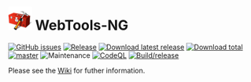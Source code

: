 # ![Logo](https://github.com/WebTools-NG/WebTools-NG/blob/master/wiki/icons/WebTools-48-NG.png) WebTools-NG

[![GitHub issues](https://img.shields.io/github/issues/WebTools-NG/WebTools-NG.svg?style=flat)](https://github.com/WebTools-NG/WebTools-NG/issues)
[![Release](https://img.shields.io/github/release/WebTools-NG/WebTools-NG.svg?style=flat)](https://github.com/WebTools-NG/WebTools-NG/releases/latest)
[![Download latest release](https://img.shields.io/github/downloads/WebTools-NG/WebTools-NG/latest/total.svg)](https://github.com/WebTools-NG/WebTools-NG/releases/latest)
[![Download total](https://img.shields.io/github/downloads/WebTools-NG/WebTools-NG/total.svg)](https://github.com/WebTools-NG/WebTools-NG/releases)
[![master](https://img.shields.io/badge/master-stable-green.svg?maxAge=2592000)]('')
![Maintenance](https://img.shields.io/badge/Maintained-Yes-green.svg)
[![CodeQL](https://github.com/WebTools-NG/WebTools-NG/workflows/CodeQL/badge.svg)](https://github.com/WebTools-NG/WebTools-NG/actions?query=workflow%3ACodeQL)
[![Build/release](https://github.com/WebTools-NG/WebTools-NG/actions/workflows/release.yml/badge.svg)](https://github.com/WebTools-NG/WebTools-NG/actions/workflows/release.yml)

Please see the [Wiki](https://github.com/WebTools-NG/WebTools-NG/wiki) for futher information.
